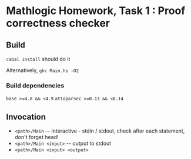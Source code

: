 # Mathlogic Homework, Task 1 : Proof correctness checker

## Build
`cabal install` should do it

Alternatively, `ghc Main.hs -O2`

### Build dependencies
`base >=4.8 && <4.9`
`attoparsec >=0.13 && <0.14`

## Invocation
* `<path>/Main` -- interactive - stdin / stdout, check after each statement, don't forget head!
* `<path>/Main <input>` -- output to stdout
* `<path>/Main <input> <output>`
